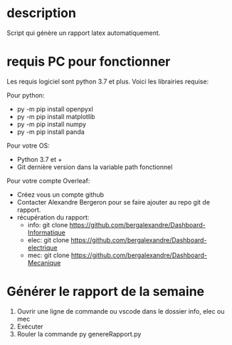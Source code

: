# description
Script qui génère un rapport latex automatiquement. 


# requis PC pour fonctionner
Les requis logiciel sont python 3.7 et plus. Voici les librairies requise:

Pour python:
 - py -m pip install openpyxl
 - py -m pip install matplotlib
 - py -m pip install numpy
 - py -m pip install panda

Pour votre OS:
 - Python 3.7 et +
 - Git dernière version dans la variable path fonctionnel

Pour votre compte Overleaf:
 - Créez vous un compte github
 - Contacter Alexandre Bergeron pour se faire ajouter au repo git de rapport.
 - récupération du rapport:
    - info: git clone https://github.com/bergalexandre/Dashboard-Informatique
    - elec: git clone https://github.com/bergalexandre/Dashboard-electrique
    - mec: git clone https://github.com/bergalexandre/Dashboard-Mecanique



# Générer le rapport de la semaine
1. Ouvrir une ligne de commande ou vscode dans le dossier info, elec ou mec
2. Exécuter 
3. Rouler la commande py genereRapport.py
